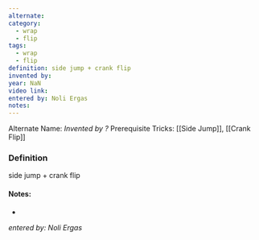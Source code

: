 ```yaml
---
alternate: 
category:
  - wrap
  - flip
tags:
  - wrap
  - flip
definition: side jump + crank flip
invented by: 
year: NaN
video link: 
entered by: Noli Ergas
notes: 
---
```

Alternate Name: 
*Invented by ?*
Prerequisite Tricks: [[Side Jump]], [[Crank Flip]]

### Definition
side jump + crank flip


#### Notes:
- 
*entered by: Noli Ergas*
